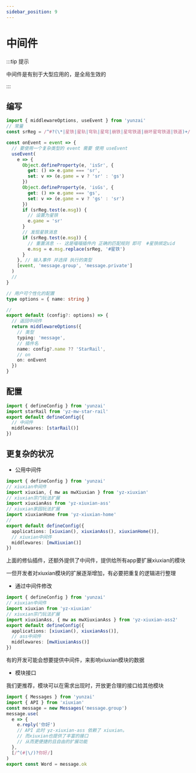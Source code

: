 ```yaml
---
sidebar_position: 9
---
```


# 中间件

:::tip 提示

中间件是有别于大型应用的，是全局生效的

:::

## 编写

```ts title="./middleware/message/star-rail.ts"
import { middlewareOptions, useEvent } from 'yunzai'
// 常量
const srReg = /^#?(\*|星铁|星轨|穹轨|星穹|崩铁|星穹铁道|崩坏星穹铁道|铁道)+/

const onEvent = event => {
  // 要使用一个复杂类型的 event 需要 使用 useEvent
  useEvent(
    e => {
      Object.defineProperty(e, 'isSr', {
        get: () => e.game === 'sr',
        set: v => (e.game = v ? 'sr' : 'gs')
      })
      Object.defineProperty(e, 'isGs', {
        get: () => e.game === 'gs',
        set: v => (e.game = v ? 'gs' : 'sr')
      })
      if (srReg.test(e.msg)) {
        // 设置为星铁
        e.game = 'sr'
      }
      // 发现星铁消息
      if (srReg.test(e.msg)) {
        // 重置消息 -- 这是喵喵插件内 正确的匹配规则 即可  #星铁绑定uid
        e.msg = e.msg.replace(srReg, '#星铁')
      }
    }, // 输入事件 并选择 执行的类型
    [event, 'message.group', 'message.private']
  )
  //
}

// 用户可个性化的配置
type options = { name: string }

//
export default (config?: options) => {
  // 返回中间件
  return middlewareOptions({
    // 类型
    typing: 'message',
    // 插件名
    name: config?.name ?? 'StarRail',
    // on
    on: onEvent
  })
}
```

## 配置

```ts title="yunzai.config.js"
import { defineConfig } from 'yunzai'
import starRail from 'yz-mw-star-rail'
export default defineConfig({
  // 中间件
  middlewares: [starRail()]
})
```

## 更复杂的状况

- 公用中间件

```ts title="yunzai.config.js"
import { defineConfig } from 'yunzai'
// xiuxian中间件
import xiuxian, { mw as mwXiuxian } from 'yz-xiuxian'
// xiuxian宗门玩法扩展
import xiuxianAss from 'yz-xiuxian-ass'
// xiuxian家园玩法扩展
import xiuxianHome from 'yz-xiuxian-home'
//
export default defineConfig({
  applications: [xiuxian(), xiuxianAss(), xiuxianHome()],
  // xiuxian中间件
  middlewares: [mwXiuxian()]
})
```

上面的修仙插件，还额外提供了中间件，提供给所有app要扩展xiuxian的模块

一但开发者对xiuxian模块的扩展逐渐增加，有必要把重复的逻辑进行整理

- 通过中间件修改

```ts title="yunzai.config.js"
import { defineConfig } from 'yunzai'
// xiuxian中间件
import xiuxian from 'yz-xiuxian'
// xiuxian宗门玩法扩展
import xiuxianAss, { mw as mwXiuxianAss } from 'yz-xiuxian-ass2'
export default defineConfig({
  applications: [xiuxian(), xiuxianAss()],
  // ass中间件
  middlewares: [mwXiuxianAss()]
})
```

有的开发可能会想要提供中间件，来影响xiuxian模块的数据

- 模块接口

我们更推荐，模块可以在需求出现时，开放更合理的接口给其他模块

```ts title="./apps.js"
import { Messages } from 'yunzai'
import { API } from 'xiuxian'
const message = new Messages('message.group')
message.use(
  e => {
    e.reply('你好')
    // API 此时 yz-xiuxian-ass 依赖了 xiuxian。
    // 而xiuxian也提供了丰富的接口
    // 从而更便捷的且自由的扩展功能
  },
  [/^(#|\/)?你好/]
)
export const Word = message.ok
```
